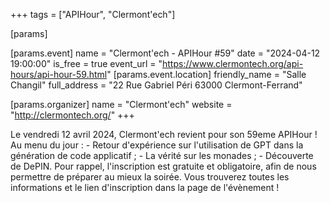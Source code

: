 +++
tags = ["APIHour", "Clermont'ech"]

[params]

[params.event]
name = "Clermont'ech - APIHour #59"
date = "2024-04-12 19:00:00"
is_free = true
event_url = "https://www.clermontech.org/api-hours/api-hour-59.html"
[params.event.location]
friendly_name = "Salle Changil"
full_address = "22 Rue Gabriel Péri 63000 Clermont-Ferrand"

[params.organizer]
name = "Clermont'ech"
website = "http://clermontech.org/"
+++

Le vendredi 12 avril 2024, Clermont'ech revient pour son 59eme APIHour !
Au menu du jour : - Retour d'expérience sur l'utilisation de GPT dans la génération de code applicatif ; - La vérité sur les monades ; - Découverte de DePIN.
Pour rappel, l'inscription est gratuite et obligatoire, afin de nous permettre de préparer au mieux la soirée. Vous trouverez toutes les informations et le lien d'inscription dans la page de l'évènement !
